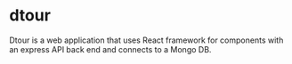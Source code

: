 # dtour
Dtour is a web application that uses React framework for components with an express API back end and connects to a Mongo DB.
